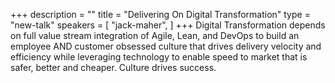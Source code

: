 +++
description = ""
title = "Delivering On Digital Transformation"
type = "new-talk"
speakers = [
        "jack-maher",
]
+++
Digital Transformation depends on full value stream integration of Agile, Lean, and DevOps to build an employee AND customer obsessed culture that drives delivery velocity and efficiency while leveraging technology to enable speed to market that is safer, better and cheaper. Culture drives success.